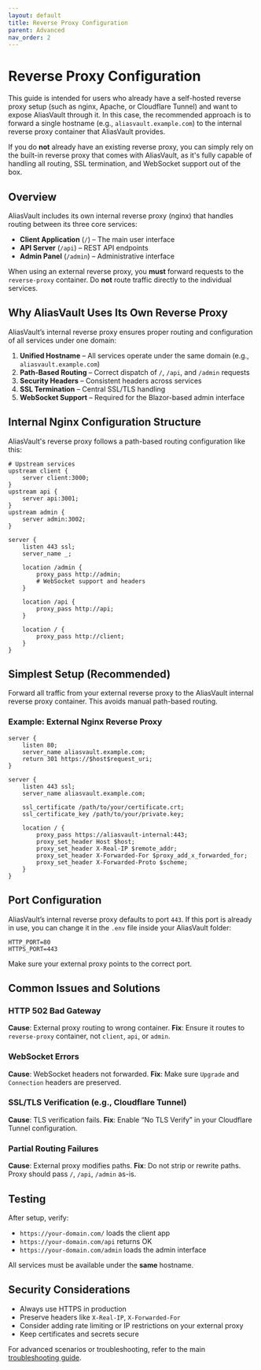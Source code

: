 ```yaml
---
layout: default
title: Reverse Proxy Configuration
parent: Advanced
nav_order: 2
---
```


# Reverse Proxy Configuration
This guide is intended for users who already have a self-hosted reverse proxy setup (such as nginx, Apache, or Cloudflare Tunnel) and want to expose AliasVault through it. In this case, the recommended approach is to forward a single hostname (e.g., `aliasvault.example.com`) to the internal reverse proxy container that AliasVault provides.

If you do **not** already have an existing reverse proxy, you can simply rely on the built-in reverse proxy that comes with AliasVault, as it's fully capable of handling all routing, SSL termination, and WebSocket support out of the box.


## Overview
AliasVault includes its own internal reverse proxy (nginx) that handles routing between its three core services:
- **Client Application** (`/`) – The main user interface
- **API Server** (`/api`) – REST API endpoints
- **Admin Panel** (`/admin`) – Administrative interface

When using an external reverse proxy, you **must** forward requests to the `reverse-proxy` container. Do **not** route traffic directly to the individual services.

## Why AliasVault Uses Its Own Reverse Proxy
AliasVault’s internal reverse proxy ensures proper routing and configuration of all services under one domain:

1. **Unified Hostname** – All services operate under the same domain (e.g., `aliasvault.example.com`)
2. **Path-Based Routing** – Correct dispatch of `/`, `/api`, and `/admin` requests
3. **Security Headers** – Consistent headers across services
4. **SSL Termination** – Central SSL/TLS handling
5. **WebSocket Support** – Required for the Blazor-based admin interface

## Internal Nginx Configuration Structure
AliasVault's reverse proxy follows a path-based routing configuration like this:

```nginx
# Upstream services
upstream client {
    server client:3000;
}
upstream api {
    server api:3001;
}
upstream admin {
    server admin:3002;
}

server {
    listen 443 ssl;
    server_name _;

    location /admin {
        proxy_pass http://admin;
        # WebSocket support and headers
    }

    location /api {
        proxy_pass http://api;
    }

    location / {
        proxy_pass http://client;
    }
}
```

## Simplest Setup (Recommended)
Forward all traffic from your external reverse proxy to the AliasVault internal reverse proxy container. This avoids manual path-based routing.

### Example: External Nginx Reverse Proxy

```nginx
server {
    listen 80;
    server_name aliasvault.example.com;
    return 301 https://$host$request_uri;
}

server {
    listen 443 ssl;
    server_name aliasvault.example.com;

    ssl_certificate /path/to/your/certificate.crt;
    ssl_certificate_key /path/to/your/private.key;

    location / {
        proxy_pass https://aliasvault-internal:443;
        proxy_set_header Host $host;
        proxy_set_header X-Real-IP $remote_addr;
        proxy_set_header X-Forwarded-For $proxy_add_x_forwarded_for;
        proxy_set_header X-Forwarded-Proto $scheme;
    }
}
```

## Port Configuration
AliasVault’s internal reverse proxy defaults to port `443`. If this port is already in use, you can change it in the `.env` file inside your AliasVault folder:

```
HTTP_PORT=80
HTTPS_PORT=443
```

Make sure your external proxy points to the correct port.

## Common Issues and Solutions

### HTTP 502 Bad Gateway

**Cause**: External proxy routing to wrong container.
**Fix**: Ensure it routes to `reverse-proxy` container, not `client`, `api`, or `admin`.

### WebSocket Errors

**Cause**: WebSocket headers not forwarded.
**Fix**: Make sure `Upgrade` and `Connection` headers are preserved.

### SSL/TLS Verification (e.g., Cloudflare Tunnel)

**Cause**: TLS verification fails.
**Fix**: Enable “No TLS Verify” in your Cloudflare Tunnel configuration.

### Partial Routing Failures

**Cause**: External proxy modifies paths.
**Fix**: Do not strip or rewrite paths. Proxy should pass `/`, `/api`, `/admin` as-is.

## Testing
After setup, verify:

- `https://your-domain.com/` loads the client app
- `https://your-domain.com/api` returns OK
- `https://your-domain.com/admin` loads the admin interface

All services must be available under the **same** hostname.

## Security Considerations
- Always use HTTPS in production
- Preserve headers like `X-Real-IP`, `X-Forwarded-For`
- Consider adding rate limiting or IP restrictions on your external proxy
- Keep certificates and secrets secure

For advanced scenarios or troubleshooting, refer to the main [troubleshooting guide](../troubleshooting.md).
